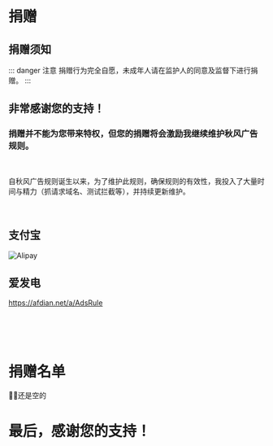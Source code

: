 # 捐赠

## 捐赠须知

::: danger 注意
捐赠行为完全自愿，未成年人请在监护人的同意及监督下进行捐赠。
:::

## 非常感谢您的支持！
### 捐赠并不能为您带来特权，但您的捐赠将会激励我继续维护秋风广告规则。

<br>

自秋风广告规则诞生以来，为了维护此规则，确保规则的有效性，我投入了大量时间与精力（抓请求域名、测试拦截等），并持续更新维护。

<br>

## 支付宝
 ![Alipay](/images/artalipay.png)

## 爱发电
https://afdian.net/a/AdsRule

<br>
<br>
<br>

# 捐赠名单

😶‍🌫️还是空的

# 最后，感谢您的支持！